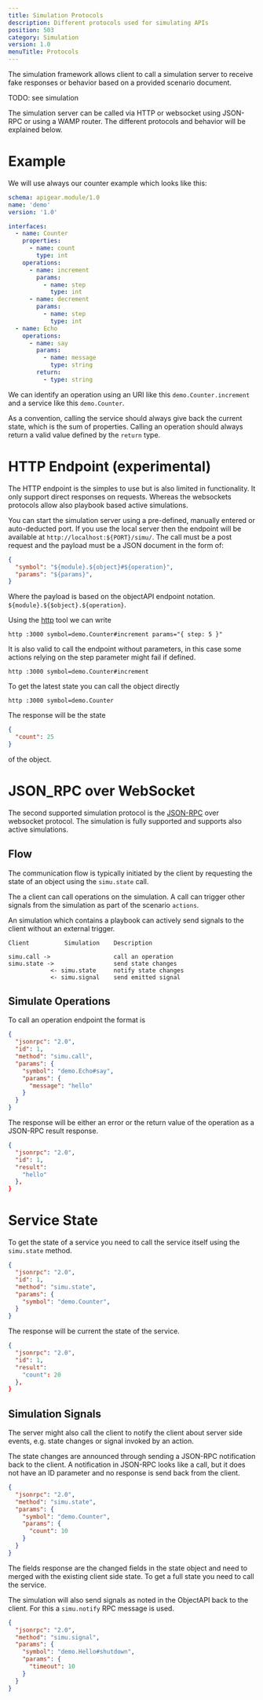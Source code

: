 ```yaml
---
title: Simulation Protocols
description: Different protocols used for simulating APIs
position: 503
category: Simulation
version: 1.0
menuTitle: Protocols
---
```


The simulation framework allows client to call a simulation server to receive fake responses or behavior based on a provided scenario document. 

TODO: see simulation

The simulation server can be called via HTTP or websocket using JSON-RPC or using a WAMP router. The different protocols and behavior will be explained below.

# Example

We will use always our counter example which looks like this:

```yaml
schema: apigear.module/1.0
name: 'demo'
version: '1.0'

interfaces:
  - name: Counter
    properties:
      - name: count
        type: int
    operations:
      - name: increment
        params:
          - name: step
            type: int
      - name: decrement
        params:
          - name: step
            type: int
  - name: Echo
    operations:
      - name: say
        params:
          - name: message
            type: string
        return:
          - type: string
```

We can identify an operation using an URI like this `demo.Counter.increment` and a service like this `demo.Counter`.

As a convention, calling the service should always give back the current state, which is the sum of properties. Calling an operation should always return a valid value defined by the `return` type.


# HTTP Endpoint (experimental)

The HTTP endpoint is the simples to use but is also limited in functionality. It only support direct responses on requests. Whereas the websockets protocols allow also playbook based active simulations.

You can start the simulation server using a pre-defined, manually entered or auto-deducted port. If you use the local server then the endpoint will be available at `http://localhost:${PORT}/simu/`. The call must be a post request and the payload must be a JSON document in the form of:

```json
{
  "symbol": "${module}.${object}#${operation}",
  "params": "${params}",
}
```

Where the payload is based on the objectAPI endpoint notation. `${module}.${$object}.${operation}`.

Using the [http](https://httpie.io/) tool we can write

```shell
http :3000 symbol=demo.Counter#increment params="{ step: 5 }"
```

It is also valid to call the endpoint without parameters, in this case some actions relying on the step parameter might fail if defined.

```shell
http :3000 symbol=demo.Counter#increment
```

To get the latest state you can call the object directly

```shell
http :3000 symbol=demo.Counter
```

The response will be the state

```json
{
  "count": 25
}
```

of the object.

# JSON_RPC over WebSocket

The second supported simulation protocol is the [JSON-RPC](https://www.jsonrpc.org/specification) over websocket protocol. The simulation is fully supported and supports also active simulations.

## Flow

The communication flow is typically initiated by the client by requesting the state of an object using the `simu.state` call.

The a client can call operations on the simulation. A call can trigger other signals from the simulation as part of the scenario `actions`.

An simulation which contains a playbook can actively send signals to the client without an external trigger.

```
Client          Simulation    Description

simu.call ->                  call an operation
simu.state ->                 send state changes
            <- simu.state     notify state changes
            <- simu.signal    send emitted signal
```

## Simulate Operations

To call an operation endpoint the format is

```json
{
  "jsonrpc": "2.0",
  "id": 1,
  "method": "simu.call",
  "params": {
    "symbol": "demo.Echo#say",
    "params": {
      "message": "hello"
    }
  }
}
```

The response will be either an error or the return value of the operation as a JSON-RPC result response.

```json
{
  "jsonrpc": "2.0",
  "id": 1,
  "result": 
    "hello"
  },
}
```

# Service State
To get the state of a service you need to call the service itself using the `simu.state` method.

```json
{
  "jsonrpc": "2.0",
  "id": 1,
  "method": "simu.state",
  "params": {
    "symbol": "demo.Counter",
  }
}
```

The response will be current the state of the service.

```json
{
  "jsonrpc": "2.0",
  "id": 1,
  "result": 
    "count": 20
  },
}
```

## Simulation Signals

The server might also call the client to notify the client about server side events, e.g. state changes or signal invoked by an action.

The state changes are announced through sending a JSON-RPC notification back to the client. A notification in JSON-RPC looks like a call, but it does not have an ID parameter and no response is send back from the client.

```json
{
  "jsonrpc": "2.0",
  "method": "simu.state",
  "params": {
    "symbol": "demo.Counter",
    "params": {
      "count": 10
    } 
  }
}
```

The fields response are the changed fields in the state object and need to merged with the existing client side state. To get a full state you need to call the service.


The simulation will also send signals as noted in the ObjectAPI back to the client. For this a `simu.notify` RPC message is used.

```json
{
  "jsonrpc": "2.0",
  "method": "simu.signal",
  "params": {
    "symbol": "demo.Hello#shutdown",
    "params": {
      "timeout": 10
    } 
  }
}
```



